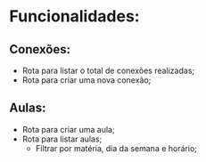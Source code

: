 # Funcionalidades: 

## Conexões: 

- Rota para listar o total de conexões realizadas;
- Rota para criar uma nova conexão;

## Aulas:

- Rota para criar uma aula;
- Rota para listar aulas;
    - Filtrar por matéria, dia da semana e horário;

